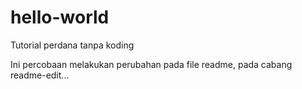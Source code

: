 # hello-world
Tutorial perdana tanpa koding


Ini percobaan melakukan perubahan pada file readme, pada cabang readme-edit...

